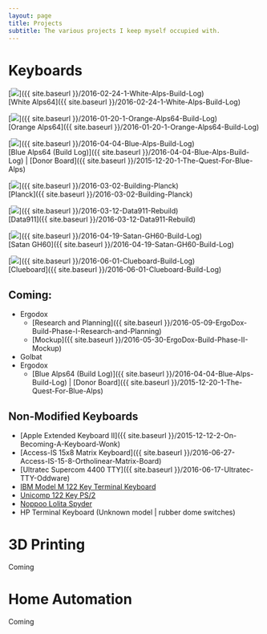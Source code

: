 ```yaml
---
layout: page
title: Projects
subtitle: The various projects I keep myself occupied with.
---
```


# Keyboards
[![](https://i.imgur.com/qgTvkKA.jpg)]({{ site.baseurl }}/2016-02-24-1-White-Alps-Build-Log)  
[White Alps64]({{ site.baseurl }}/2016-02-24-1-White-Alps-Build-Log)

[![](http://i.imgur.com/foItOtnm.jpg)]({{ site.baseurl }}/2016-01-20-1-Orange-Alps64-Build-Log)  
[Orange Alps64]({{ site.baseurl }}/2016-01-20-1-Orange-Alps64-Build-Log)

[![](http://i.imgur.com/4yWwahi.jpg)]({{ site.baseurl }}/2016-04-04-Blue-Alps-Build-Log)  
[Blue Alps64 (Build Log)]({{ site.baseurl }}/2016-04-04-Blue-Alps-Build-Log) |
[Donor Board]({{ site.baseurl }}/2015-12-20-1-The-Quest-For-Blue-Alps)

[![](https://i.imgur.com/SJRAW2c.jpg)]({{ site.baseurl }}/2016-03-02-Building-Planck)  
[Planck]({{ site.baseurl }}/2016-03-02-Building-Planck)

[![](https://i.imgur.com/9riDPw0.jpg)]({{ site.baseurl }}/2016-03-12-Data911-Rebuild)  
[Data911]({{ site.baseurl }}/2016-03-12-Data911-Rebuild)

[![](http://i.imgur.com/qcXwtmb.jpg)]({{ site.baseurl }}/2016-04-19-Satan-GH60-Build-Log)  
[Satan GH60]({{ site.baseurl }}/2016-04-19-Satan-GH60-Build-Log)

[![](http://imgur.com/xJlWYbM.jpg)]({{ site.baseurl }}/2016-06-01-Clueboard-Build-Log)  
[Clueboard]({{ site.baseurl }}/2016-06-01-Clueboard-Build-Log)

## Coming:

+ Ergodox 
  * [Research and Planning]({{ site.baseurl }}/2016-05-09-ErgoDox-Build-Phase-I-Research-and-Planning)
  * [Mockup]({{ site.baseurl }}/2016-05-30-ErgoDox-Build-Phase-II-Mockup)
+ Golbat
+ Ergodox
  * [Blue Alps64 (Build Log)]({{ site.baseurl }}/2016-04-04-Blue-Alps-Build-Log) |
[Donor Board]({{ site.baseurl }}/2015-12-20-1-The-Quest-For-Blue-Alps)

## Non-Modified Keyboards

+ [Apple Extended Keyboard II]({{ site.baseurl }}/2015-12-12-2-On-Becoming-A-Keyboard-Wonk)
+ [Access-IS 15x8 Matrix Keyboard]({{ site.baseurl }}/2016-06-27-Access-IS-15-8-Ortholinear-Matrix-Board)
+ [Ultratec Supercom 4400 TTY]({{ site.baseurl }}/2016-06-17-Ultratec-TTY-Oddware)
+ [IBM Model M 122 Key Terminal Keyboard](https://deskthority.net/wiki/IBM_Model_M)
+ [Unicomp 122 Key PS/2](http://www.pckeyboard.com/page/product/UB40T56)
+ [Noppoo Lolita Spyder](https://www.amazon.com/Mechanical-Keyboard-Lolita-Spyder-Switch-PC/dp/B00T1P80XY)
+ HP Terminal Keyboard (Unknown model | rubber dome switches)

# 3D Printing

Coming

# Home Automation

Coming

